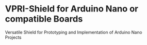 # VPRI-Shield for Arduino Nano or compatible Boards
Versatile Shield for Prototyping and Implementation of Arduino Nano Projects
